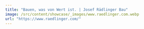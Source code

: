 ```yaml
---
title: "Bauen, was von Wert ist. | Josef Rädlinger Bau"
image: /src/content/showcase/_images/www.raedlinger.com.webp
url: "https://www.raedlinger.com/"
---
```

